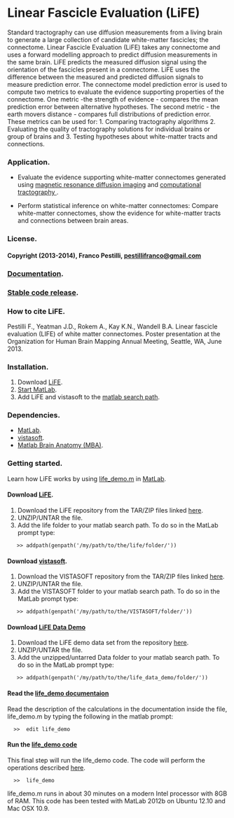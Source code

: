 # Linear Fascicle Evaluation (LiFE)

Standard tractography can use diffusion measurements from a living brain to generate a large collection of candidate white-matter fascicles; the connectome. Linear Fascicle Evaluation (LiFE) takes any connectome and uses a forward modelling approach to predict diffusion measurements in the same brain. LiFE predicts the measured diffusion signal using the orientation of the fascicles present in a connectome. LiFE uses the difference between the measured and predicted diffusion signals to measure prediction error. The connectome model prediction error is used to compute two metrics to evaluate the evidence supporting properties of the connectome. One metric -the strength of evidence - compares the mean prediction error between alternative hypotheses. The second metric - the earth movers distance - compares full distributions of prediction error. These metrics can be used for: 1. Comparing tractography algorithms 2. Evaluating the quality of tractography solutions for individual brains or group of brains and 3. Testing hypotheses about white-matter tracts and connections.

### Application.
* Evaluate the evidence supporting white-matter connectomes generated using [magnetic resonance diffusion imaging](http://en.wikipedia.org/wiki/Diffusion_MRI) and [computational tractography ](http://en.wikipedia.org/wiki/Tractography).

* Perform statistical inference on white-matter connectomes: Compare white-matter connectomes, show the evidence for white-matter tracts and connections between brain areas.

### License.
#### Copyright (2013-2014), Franco Pestilli, pestillifranco@gmail.com

### [Documentation](http://vistalab.github.io/life/doc/).

### [Stable code release](https://github.com/vistalab/life/releases/tag/v0.2).

### How to cite LiFE.
Pestilli F., Yeatman J.D., Rokem A., Kay K.N., Wandell B.A. Linear fascicle evaluation (LIFE) of white matter connectomes. Poster presentation at the Organization for Human Brain Mapping Annual Meeting, Seattle, WA, June 2013.

### Installation.
1. Download [LiFE](https://github.com/vistalab/life).
2. [Start MatLab](http://www.mathworks.com/help/matlab/startup-and-shutdown.html).
3. Add LiFE and vistasoft to the [matlab search path](http://www.mathworks.com/help/matlab/ref/addpath.html).

### Dependencies.
* [MatLab](http://www.mathworks.com/products/matlab/).
* [vistasoft](https://github.com/vistalab/vistasoft).
* [Matlab Brain Anatomy (MBA)](https://github.com/francopestilli/mba).

### Getting started.
Learn how LiFE works by using [life_demo.m](http://vistalab.github.io/life/doc/scripts/life_demo.html) in [MatLab](http://www.mathworks.com/help/matlab/startup-and-shutdown.html).

#### Download [LiFE](https://github.com/vistalab/life).
1. Download the LiFE repository from the TAR/ZIP files linked [here](https://github.com/vistalab/life/archive/v0.2.zip).
2. UNZIP/UNTAR the file.
3. Add the life folder to your matlab search path. To do so in the MatLab prompt type: 
```
   >> addpath(genpath('/my/path/to/the/life/folder/'))
```

#### Download [vistasoft](https://github.com/vistalab/vistasoft).
1. Download the VISTASOFT repository from the TAR/ZIP files linked [here](https://github.com/vistalab/vistasoft/archive/master.zip).
2. UNZIP/UNTAR the file.
3. Add the VISTASOFT folder to your matlab search path. To do so in the MatLab prompt type: 
```
   >> addpath(genpath('/my/path/to/the/VISTASOFT/folder/'))
```

#### Download [LiFE Data Demo](http://purl.stanford.edu/cs392kv3054)
1. Download the LiFE demo data set from the repository [here](https://stacks.stanford.edu/file/druid:cs392kv3054/life_demo_data.tar.gz).
3. UNZIP/UNTAR the file.
3. Add the unzipped/untarred Data folder to your matlab search path. To do so in the MatLab prompt type:
```
   >> addpath(genpath('/my/path/to/the/life_data_demo/folder/'))
```

#### Read the [life_demo documentaion](http://vistalab.github.io/life/doc/scripts/life_demo.html)
Read the description of the calculations in the documentation inside the file, life_demo.m by typing the following in the matlab prompt: 
```
  >>  edit life_demo
```

#### Run the [life_demo code](https://github.com/vistalab/life/blob/master/scripts/life_demo.m)
This final step will run the life_demo code. The code will perform the operations described [here](http://vistalab.github.io/life/html/life_demo.html). 
```
  >>  life_demo
```
life_demo.m runs in about 30 minutes on a modern Intel processor with 8GB of RAM. This code has been tested with MatLab 2012b on Ubuntu 12.10 and Mac OSX 10.9.


